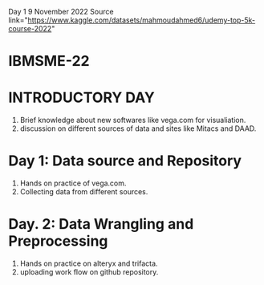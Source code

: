 Day 1 9 November 2022
Source link="https://www.kaggle.com/datasets/mahmoudahmed6/udemy-top-5k-course-2022"
# IBMSME-22

# INTRODUCTORY DAY
1. Brief knowledge about new softwares like vega.com for visualiation.
2. discussion on different sources of data and sites like Mitacs and DAAD.
# Day 1: Data source and Repository
1. Hands on practice of vega.com.
2. Collecting data from different sources.
# Day. 2: Data Wrangling and Preprocessing 
1. Hands on practice on alteryx and trifacta.
2. uploading work flow on github repository.
